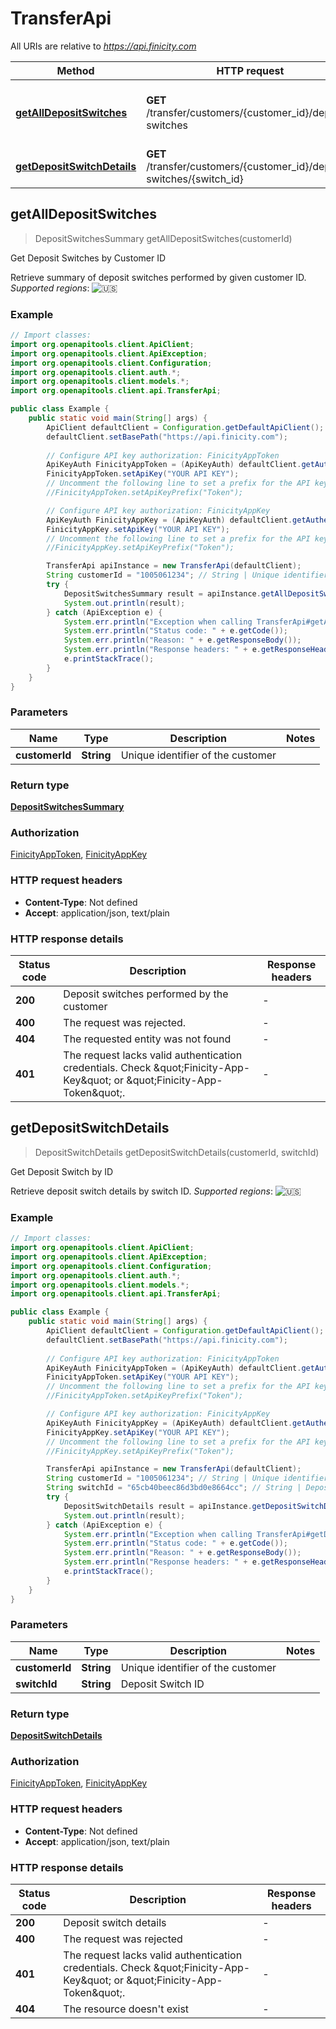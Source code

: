 # TransferApi

All URIs are relative to *https://api.finicity.com*

| Method | HTTP request | Description |
|------------- | ------------- | -------------|
| [**getAllDepositSwitches**](TransferApi.md#getAllDepositSwitches) | **GET** /transfer/customers/{customer_id}/deposit-switches | Get Deposit Switches by Customer ID |
| [**getDepositSwitchDetails**](TransferApi.md#getDepositSwitchDetails) | **GET** /transfer/customers/{customer_id}/deposit-switches/{switch_id} | Get Deposit Switch by ID |



## getAllDepositSwitches

> DepositSwitchesSummary getAllDepositSwitches(customerId)

Get Deposit Switches by Customer ID

Retrieve summary of deposit switches performed by given customer ID. _Supported regions_: ![🇺🇸](https://flagcdn.com/20x15/us.png)

### Example

```java
// Import classes:
import org.openapitools.client.ApiClient;
import org.openapitools.client.ApiException;
import org.openapitools.client.Configuration;
import org.openapitools.client.auth.*;
import org.openapitools.client.models.*;
import org.openapitools.client.api.TransferApi;

public class Example {
    public static void main(String[] args) {
        ApiClient defaultClient = Configuration.getDefaultApiClient();
        defaultClient.setBasePath("https://api.finicity.com");
        
        // Configure API key authorization: FinicityAppToken
        ApiKeyAuth FinicityAppToken = (ApiKeyAuth) defaultClient.getAuthentication("FinicityAppToken");
        FinicityAppToken.setApiKey("YOUR API KEY");
        // Uncomment the following line to set a prefix for the API key, e.g. "Token" (defaults to null)
        //FinicityAppToken.setApiKeyPrefix("Token");

        // Configure API key authorization: FinicityAppKey
        ApiKeyAuth FinicityAppKey = (ApiKeyAuth) defaultClient.getAuthentication("FinicityAppKey");
        FinicityAppKey.setApiKey("YOUR API KEY");
        // Uncomment the following line to set a prefix for the API key, e.g. "Token" (defaults to null)
        //FinicityAppKey.setApiKeyPrefix("Token");

        TransferApi apiInstance = new TransferApi(defaultClient);
        String customerId = "1005061234"; // String | Unique identifier of the customer
        try {
            DepositSwitchesSummary result = apiInstance.getAllDepositSwitches(customerId);
            System.out.println(result);
        } catch (ApiException e) {
            System.err.println("Exception when calling TransferApi#getAllDepositSwitches");
            System.err.println("Status code: " + e.getCode());
            System.err.println("Reason: " + e.getResponseBody());
            System.err.println("Response headers: " + e.getResponseHeaders());
            e.printStackTrace();
        }
    }
}
```

### Parameters


| Name | Type | Description  | Notes |
|------------- | ------------- | ------------- | -------------|
| **customerId** | **String**| Unique identifier of the customer | |

### Return type

[**DepositSwitchesSummary**](DepositSwitchesSummary.md)

### Authorization

[FinicityAppToken](../README.md#FinicityAppToken), [FinicityAppKey](../README.md#FinicityAppKey)

### HTTP request headers

- **Content-Type**: Not defined
- **Accept**: application/json, text/plain


### HTTP response details
| Status code | Description | Response headers |
|-------------|-------------|------------------|
| **200** | Deposit switches performed by the customer |  -  |
| **400** | The request was rejected. |  -  |
| **404** | The requested entity was not found |  -  |
| **401** | The request lacks valid authentication credentials. Check \&quot;Finicity-App-Key\&quot; or \&quot;Finicity-App-Token\&quot;. |  -  |


## getDepositSwitchDetails

> DepositSwitchDetails getDepositSwitchDetails(customerId, switchId)

Get Deposit Switch by ID

Retrieve deposit switch details by switch ID. _Supported regions_: ![🇺🇸](https://flagcdn.com/20x15/us.png)

### Example

```java
// Import classes:
import org.openapitools.client.ApiClient;
import org.openapitools.client.ApiException;
import org.openapitools.client.Configuration;
import org.openapitools.client.auth.*;
import org.openapitools.client.models.*;
import org.openapitools.client.api.TransferApi;

public class Example {
    public static void main(String[] args) {
        ApiClient defaultClient = Configuration.getDefaultApiClient();
        defaultClient.setBasePath("https://api.finicity.com");
        
        // Configure API key authorization: FinicityAppToken
        ApiKeyAuth FinicityAppToken = (ApiKeyAuth) defaultClient.getAuthentication("FinicityAppToken");
        FinicityAppToken.setApiKey("YOUR API KEY");
        // Uncomment the following line to set a prefix for the API key, e.g. "Token" (defaults to null)
        //FinicityAppToken.setApiKeyPrefix("Token");

        // Configure API key authorization: FinicityAppKey
        ApiKeyAuth FinicityAppKey = (ApiKeyAuth) defaultClient.getAuthentication("FinicityAppKey");
        FinicityAppKey.setApiKey("YOUR API KEY");
        // Uncomment the following line to set a prefix for the API key, e.g. "Token" (defaults to null)
        //FinicityAppKey.setApiKeyPrefix("Token");

        TransferApi apiInstance = new TransferApi(defaultClient);
        String customerId = "1005061234"; // String | Unique identifier of the customer
        String switchId = "65cb40beec86d3bd0e8664cc"; // String | Deposit Switch ID
        try {
            DepositSwitchDetails result = apiInstance.getDepositSwitchDetails(customerId, switchId);
            System.out.println(result);
        } catch (ApiException e) {
            System.err.println("Exception when calling TransferApi#getDepositSwitchDetails");
            System.err.println("Status code: " + e.getCode());
            System.err.println("Reason: " + e.getResponseBody());
            System.err.println("Response headers: " + e.getResponseHeaders());
            e.printStackTrace();
        }
    }
}
```

### Parameters


| Name | Type | Description  | Notes |
|------------- | ------------- | ------------- | -------------|
| **customerId** | **String**| Unique identifier of the customer | |
| **switchId** | **String**| Deposit Switch ID | |

### Return type

[**DepositSwitchDetails**](DepositSwitchDetails.md)

### Authorization

[FinicityAppToken](../README.md#FinicityAppToken), [FinicityAppKey](../README.md#FinicityAppKey)

### HTTP request headers

- **Content-Type**: Not defined
- **Accept**: application/json, text/plain


### HTTP response details
| Status code | Description | Response headers |
|-------------|-------------|------------------|
| **200** | Deposit switch details |  -  |
| **400** | The request was rejected |  -  |
| **401** | The request lacks valid authentication credentials. Check \&quot;Finicity-App-Key\&quot; or \&quot;Finicity-App-Token\&quot;. |  -  |
| **404** | The resource doesn&#39;t exist |  -  |

